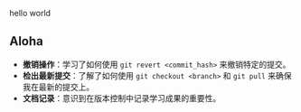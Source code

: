 hello world 
## Aloha

- **撤销操作**：学习了如何使用 `git revert <commit_hash>` 来撤销特定的提交。
- **检出最新提交**：了解了如何使用 `git checkout <branch>` 和 `git pull` 来确保我在最新的提交上。
- **文档记录**：意识到在版本控制中记录学习成果的重要性。
